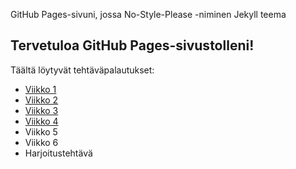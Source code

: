 GitHub Pages-sivuni, jossa No-Style-Please -niminen Jekyll teema
## Tervetuloa GitHub Pages-sivustolleni!

Täältä löytyvät tehtäväpalautukset:
- [Viikko 1](vko1.html)
- [Viikko 2](vko2.md)
- [Viikko 3](./vko3/index.html)
- [Viikko 4](./vko4/index.html)
- Viikko 5
- Viikko 6
- Harjoitustehtävä
